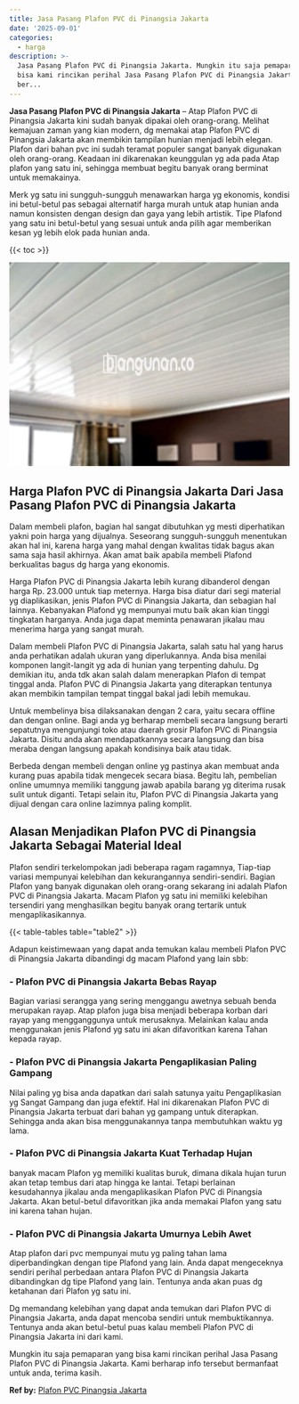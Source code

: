 ```yaml
---
title: Jasa Pasang Plafon PVC di Pinangsia Jakarta
date: '2025-09-01'
categories:
  - harga
description: >-
  Jasa Pasang Plafon PVC di Pinangsia Jakarta. Mungkin itu saja pemaparan yang
  bisa kami rincikan perihal Jasa Pasang Plafon PVC di Pinangsia Jakarta. Kami
  ber...
---
```


**Jasa Pasang Plafon PVC di Pinangsia Jakarta** – Atap Plafon PVC di Pinangsia Jakarta kini sudah banyak dipakai oleh orang-orang. Melihat kemajuan zaman yang kian modern, dg memakai atap Plafon PVC di Pinangsia Jakarta akan membikin tampilan hunian menjadi lebih elegan. Plafon dari bahan pvc ini sudah teramat populer sangat banyak digunakan oleh orang-orang. Keadaan ini dikarenakan keunggulan yg ada pada Atap plafon yang satu ini, sehingga membuat begitu banyak orang berminat untuk memakainya.

Merk yg satu ini sungguh-sungguh menawarkan harga yg ekonomis, kondisi ini betul-betul pas sebagai alternatif harga murah untuk atap hunian anda namun konsisten dengan design dan gaya yang lebih artistik. Tipe Plafond yang satu ini betul-betul yang sesuai untuk anda pilih agar memberikan kesan yg lebih elok pada hunian anda.

{{< toc >}}

![Jasa Pasang Plafon PVC di Pinangsia Jakarta](/images/flafond-pvc-murah08.png)

## Harga Plafon PVC di Pinangsia Jakarta Dari Jasa Pasang Plafon PVC di Pinangsia Jakarta

Dalam membeli plafon, bagian hal sangat dibutuhkan yg mesti diperhatikan yakni poin harga yang dijualnya. Seseorang sungguh-sungguh menentukan akan hal ini, karena harga yang mahal dengan kwalitas tidak bagus akan sama saja hasil akhirnya. Akan amat baik apabila membeli Plafond berkualitas bagus dg harga yang ekonomis.

Harga Plafon PVC di Pinangsia Jakarta lebih kurang dibanderol dengan harga Rp. 23.000 untuk tiap meternya. Harga bisa diatur dari segi material yg diaplikasikan, jenis Plafon PVC di Pinangsia Jakarta, dan sebagian hal lainnya. Kebanyakan Plafond yg mempunyai mutu baik akan kian tinggi tingkatan harganya. Anda juga dapat meminta penawaran jikalau mau menerima harga yang sangat murah.

Dalam membeli Plafon PVC di Pinangsia Jakarta, salah satu hal yang harus anda perhatikan adalah ukuran yang diperlukannya. Anda bisa menilai komponen langit-langit yg ada di hunian yang terpenting dahulu. Dg demikian itu, anda tdk akan salah dalam menerapkan Plafon di tempat tinggal anda. Plafon PVC di Pinangsia Jakarta yang diterapkan tentunya akan membikin tampilan tempat tinggal bakal jadi lebih memukau.

Untuk membelinya bisa dilaksanakan dengan 2 cara, yaitu secara offline dan dengan online. Bagi anda yg berharap membeli secara langsung berarti sepatutnya mengunjungi toko atau daerah grosir Plafon PVC di Pinangsia Jakarta. Disitu anda akan mendapatkannya secara langsung dan bisa meraba dengan langsung apakah kondisinya baik atau tidak.

Berbeda dengan membeli dengan online yg pastinya akan membuat anda kurang puas apabila tidak mengecek secara biasa. Begitu lah, pembelian online umumnya memiliki tanggung jawab apabila barang yg diterima rusak sulit untuk diganti. Tetapi selain itu, Plafon PVC di Pinangsia Jakarta yang dijual dengan cara online lazimnya paling komplit.

## Alasan Menjadikan Plafon PVC di Pinangsia Jakarta Sebagai Material Ideal

Plafon sendiri terkelompokan jadi beberapa ragam ragamnya, Tiap-tiap variasi mempunyai kelebihan dan kekurangannya sendiri-sendiri. Bagian Plafon yang banyak digunakan oleh orang-orang sekarang ini adalah Plafon PVC di Pinangsia Jakarta. Macam Plafon yg satu ini memiliki kelebihan tersendiri yang menghasilkan begitu banyak orang tertarik untuk mengaplikasikannya.

{{< table-tables table="table2" >}}

Adapun keistimewaan yang dapat anda temukan kalau membeli Plafon PVC di Pinangsia Jakarta dibandingi dg macam Plafond yang lain sbb:

### \- Plafon PVC di Pinangsia Jakarta Bebas Rayap

Bagian variasi serangga yang sering menggangu awetnya sebuah benda merupakan rayap. Atap plafon juga bisa menjadi beberapa korban dari rayap yang mengganggunya untuk merusaknya. Melainkan kalau anda menggunakan jenis Plafond yg satu ini akan difavoritkan karena Tahan kepada rayap.

### \- Plafon PVC di Pinangsia Jakarta Pengaplikasian Paling Gampang

Nilai paling yg bisa anda dapatkan dari salah satunya yaitu Pengaplikasian yg Sangat Gampang dan juga efektif. Hal ini dikarenakan Plafon PVC di Pinangsia Jakarta terbuat dari bahan yg gampang untuk diterapkan. Sehingga anda akan bisa menggunakannya tanpa membutuhkan waktu yg lama.

### \- Plafon PVC di Pinangsia Jakarta Kuat Terhadap Hujan

banyak macam Plafon yg memiliki kualitas buruk, dimana dikala hujan turun akan tetap tembus dari atap hingga ke lantai. Tetapi berlainan kesudahannya jikalau anda mengaplikasikan Plafon PVC di Pinangsia Jakarta. Akan betul-betul difavoritkan jika anda memakai Plafon yang satu ini karena tahan hujan.

### \- Plafon PVC di Pinangsia Jakarta Umurnya Lebih Awet

Atap plafon dari pvc mempunyai mutu yg paling tahan lama diperbandingkan dengan tipe Plafond yang lain. Anda dapat mengeceknya sendiri perihal perbedaan antara Plafon PVC di Pinangsia Jakarta dibandingkan dg tipe Plafond yang lain. Tentunya anda akan puas dg ketahanan dari Plafon yg satu ini.

Dg memandang kelebihan yang dapat anda temukan dari Plafon PVC di Pinangsia Jakarta, anda dapat mencoba sendiri untuk membuktikannya. Tentunya anda akan betul-betul puas kalau membeli Plafon PVC di Pinangsia Jakarta ini dari kami.

Mungkin itu saja pemaparan yang bisa kami rincikan perihal Jasa Pasang Plafon PVC di Pinangsia Jakarta. Kami berharap info tersebut bermanfaat untuk anda, terima kasih.

**Ref by:** [Plafon PVC Pinangsia Jakarta](https://id.wikipedia.org/wiki/Plafon)
